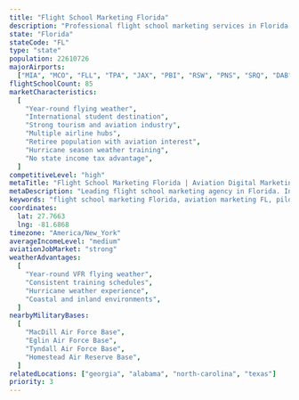 ```yaml
---
title: "Flight School Marketing Florida"
description: "Professional flight school marketing services in Florida. Help your aviation academy thrive in the Sunshine State's year-round training market with expert digital marketing."
state: "Florida"
stateCode: "FL"
type: "state"
population: 22610726
majorAirports:
  ["MIA", "MCO", "FLL", "TPA", "JAX", "PBI", "RSW", "PNS", "SRQ", "DAB"]
flightSchoolCount: 85
marketCharacteristics:
  [
    "Year-round flying weather",
    "International student destination",
    "Strong tourism and aviation industry",
    "Multiple airline hubs",
    "Retiree population with aviation interest",
    "Hurricane season weather training",
    "No state income tax advantage",
  ]
competitiveLevel: "high"
metaTitle: "Flight School Marketing Florida | Aviation Digital Marketing FL"
metaDescription: "Leading flight school marketing agency in Florida. Increase enrollment at your FL aviation academy with proven digital marketing strategies. Serving Miami, Orlando, Tampa."
keywords: "flight school marketing Florida, aviation marketing FL, pilot training marketing Florida, flight school SEO Florida, aviation advertising Florida"
coordinates:
  lat: 27.7663
  lng: -81.6868
timezone: "America/New_York"
averageIncomeLevel: "medium"
aviationJobMarket: "strong"
weatherAdvantages:
  [
    "Year-round VFR flying weather",
    "Consistent training schedules",
    "Hurricane weather experience",
    "Coastal and inland environments",
  ]
nearbyMilitaryBases:
  [
    "MacDill Air Force Base",
    "Eglin Air Force Base",
    "Tyndall Air Force Base",
    "Homestead Air Reserve Base",
  ]
relatedLocations: ["georgia", "alabama", "north-carolina", "texas"]
priority: 3
---
```

